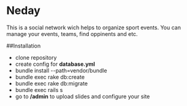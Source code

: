 # Neday
This is a social network wich helps to organize sport events. You can
manage your events, teams, find oppinents and etc.

##Installation
- clone repository
- create config for **database.yml**
- bundle install --path=vendor/bundle
- bundle exec rake db:create
- bundle exec rake db:migrate
- bundle exec rails s
- go to **/admin** to upload slides and configure your site
